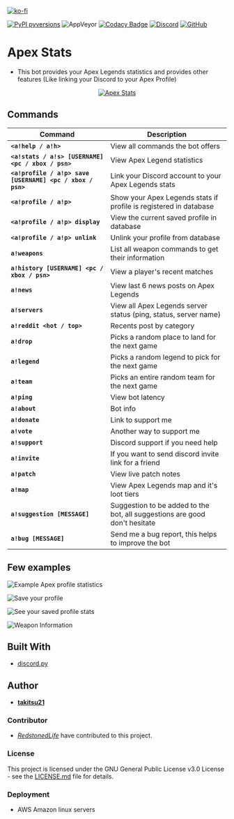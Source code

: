 [![ko-fi](https://www.ko-fi.com/img/githubbutton_sm.svg)](https://ko-fi.com/U7U1RSV5) 

[![PyPI pyversions](https://img.shields.io/badge/python-3.7-blue)](https://www.python.org/)  ![AppVeyor](https://img.shields.io/appveyor/ci/takitsu21/ApexStats) [![Codacy Badge](https://api.codacy.com/project/badge/Grade/b39e2c3164c1424785fcdf6723c9ddc1)](https://www.codacy.com/manual/takitsu21/ApexStats?utm_source=github.com&amp;utm_medium=referral&amp;utm_content=takitsu21/ApexStats&amp;utm_campaign=Badge_Grade) [![Discord](https://img.shields.io/discord/556268083681951759?color=blue&label=discord)](http://discord.gg/wTxbQYb) [![GitHub](https://img.shields.io/github/license/takitsu21/ApexStats)](LICENCE)
# Apex Stats

* This bot provides your Apex Legends statistics and provides other features (Like linking your Discord to your Apex Profile)

<p align="center"><a href="https://discordbots.org/bot/551446491886125059" >
  <img src="https://discordbots.org/api/widget/551446491886125059.svg?usernamecolor=FFFFFF&topcolor=000000" alt="Apex Stats" />
 </a></p>

## Commands

| Command | Description |
| ------- | ----------- |
| **`<a!help / a!h>`** | View all commands the bot offers |
| **`<a!stats / a!s> [USERNAME] <pc / xbox / psn>`** | View Apex Legend statistics |
| **`<a!profile / a!p> save [USERNAME] <pc / xbox / psn>`** | Link your Discord account to your Apex Legends stats |
| **`<a!profile / a!p>`** | Show your Apex Legends stats if profile is registered in database |
| **`<a!profile / a!p> display`** | View the current saved profile in database |
| **`<a!profile / a!p> unlink`** | Unlink your profile from database |
| **`a!weapons`** | List all weapon commands to get their information |
| **`a!history [USERNAME] <pc / xbox / psn>`** | View a player's recent matches |
| **`a!news`** | View last 6 news posts on Apex Legends |
| **`a!servers`** | View all Apex Legends server status (ping, status, server name) |
| **`a!reddit <hot / top>`** | Recents post by category |
| **`a!drop`** | Picks a random place to land for the next game |
| **`a!legend`** | Picks a random legend to pick for the next game |
| **`a!team`** | Picks an entire random team for the next game |
| **`a!ping`** | View bot latency |
| **`a!about`** | Bot info |
| **`a!donate`** | Link to support me |
| **`a!vote`** | Another way to support me |
| **`a!support`** | Discord support if you need help |
| **`a!invite`** | If you want to send discord invite link for a friend |
| **`a!patch`** | View live patch notes |
| **`a!map`** | View Apex Legends map and it's loot tiers |
| **`a!suggestion [MESSAGE]`** | Suggestion to be added to the bot, all suggestions are good don't hesitate |
| **`a!bug [MESSAGE]`** | Send me a bug report, this helps to improve the bot |

## Few examples

![Example Apex profile statistics](https://i.imgur.com/kIzhNHt.png)

![Save your profile](https://i.imgur.com/rsULDOb.png)

![See your saved profile stats](https://i.imgur.com/1UHVCgK.png)

![Weapon Information](https://i.imgur.com/c36VP1Z.png)

## Built With

* [discord.py](https://discordpy.readthedocs.io/en/latest/)

## Author

* [**takitsu21**](https://github.com/takitsu21/)

### Contributor

* [*RedstonedLife*](https://github.com/RedstonedLife/) have contributed to this project.

### License

This project is licensed under the GNU General Public License v3.0 License - see the [LICENSE.md](LICENSE) file for details.

### Deployment

* AWS Amazon linux servers
